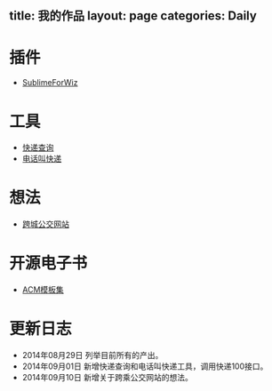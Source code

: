 title: 我的作品
layout: page
categories: Daily
---
# 插件
- [SublimeForWiz](http://github.com/Xuanwo/SublimeForWiz)

# 工具
- [快递查询](http://xuanwo.org/tools/kuaidi100.html)
- [电话叫快递](http://xuanwo.org/tools/call-for-kuaidi.html)

# 想法
- [跨城公交网站]()

# 开源电子书
- [ACM模板集](http://xuanwo.gitbooks.io/acm/)

# 更新日志
- 2014年08月29日 列举目前所有的产出。
- 2014年09月01日 新增快递查询和电话叫快递工具，调用快递100接口。
- 2014年09月10日 新增关于跨乘公交网站的想法。